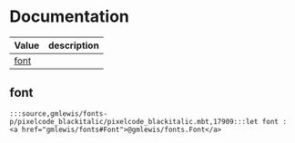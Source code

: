 # Documentation
|Value|description|
|---|---|
|[font](#font)||

## font

```moonbit
:::source,gmlewis/fonts-p/pixelcode_blackitalic/pixelcode_blackitalic.mbt,17909:::let font : <a href="gmlewis/fonts#Font">@gmlewis/fonts.Font</a>
```

